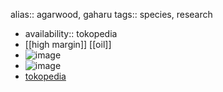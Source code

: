 alias:: agarwood, gaharu
tags:: species, research

- availability:: tokopedia
- [[high margin]] [[oil]]
- ![image](https://ipfs.io/ipfs/QmTB8iZE5q21mEhTHHoTSLUEMDSe3a14dDbHA8yAKJx6mb)
- ![image](https://ipfs.io/ipfs/QmcJZRqW3GPGkHafEWEA8RUGgntEoxmvD6ffCbsVXJkS8L)
- [tokopedia](https://www.tokopedia.com/pesonabibitunggul/bibit-kayu-gaharu-1-meter-bibit-pohon-gaharu-1-meter-unggul?extParam=ivf%3Dfalse%26src%3Dsearch)